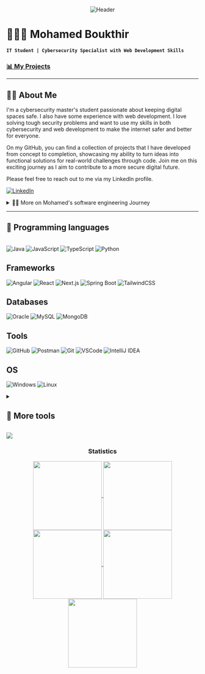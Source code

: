 <!--👋-Banner-->
<center><img alt="Header" src="https://github.com/freeCodeCamp/how-to-contribute-to-open-source/assets/124532428/75d71062-155b-469d-bfe8-fdbc31e4b35c"/></center>

# 🧑🏻‍💻 Mohamed Boukthir

**`IT Student | Cybersecurity Specialist with Web Development Skills`**

### [📊 My Projects](https://github.com/MohamedBoukthir?tab=repositories)



---
## 👨‍💻 About Me
I'm a cybersecurity master's student passionate about keeping digital spaces safe. I also have some experience with web development. I love solving tough security problems and want to use my skills in both cybersecurity and web development to make the internet safer and better for everyone.

On my GitHub, you can find a collection of projects that I have developed from concept to completion, showcasing my ability to turn ideas into functional solutions for real-world challenges through code. Join me on this exciting journey as I aim to contribute to a more secure digital future. 

Please feel free to reach out to me via my LinkedIn profile.
<p>
<a href="https://www.linkedin.com/in/mohamedboukthir/">
<img alt="LinkedIn" src="https://img.shields.io/badge/linkedin-%230077B5.svg?style=for-the-badge&logo=linkedin&logoColor=white"/>
</a> 
<br>
</p>


<details>
 <summary>👨‍💻 More on Mohamed's software engineering Journey</summary>

<p>Holder of an Information and Communication university diploma since 2023, I am currently pursuing a master's in cybersecurity, aspiring to deepen my expertise in securing digital environments. Complementing my formal education, I've undertaken extensive self-learning in web development, mastering Java OOP concepts, and acquiring proficiency in various frontend tools.</p>

<p>Actively seeking opportunities to apply my knowledge, I am poised to contribute to cutting-edge, secure digital solutions.</p>
</details>

---

 ## 🧰 Programming languages
<p>
  <br>
  <img alt="Java" src="https://img.shields.io/badge/java-%23ED8B00.svg?style=for-the-badge&logo=java&logoColor=white"/>
  <img alt="JavaScript" src="https://img.shields.io/badge/javascript-%23323330.svg?style=for-the-badge&logo=javascript&logoColor=%23F7DF1E"/>
  <img alt="TypeScript" src="https://img.shields.io/badge/typescript-%23007ACC.svg?style=for-the-badge&logo=typescript&logoColor=white"/>
  <img alt="Python" src="https://img.shields.io/badge/python-306998.svg?style=for-the-badge&logo=python&logoColor=white"/>
</p>

## Frameworks
<p>
 <img alt="Angular" src="https://img.shields.io/badge/angular-%23DD0031.svg?style=for-the-badge&logo=angular&logoColor=white"/>
 <img alt="React" src="https://img.shields.io/badge/react-%2300D9FF.svg?style=for-the-badge&logo=react&logoColor=white"/>
 <img alt="Next.js" src="https://img.shields.io/badge/next.js-%23000000.svg?style=for-the-badge&logo=next.js&logoColor=white"/>
 <img alt="Spring Boot" src="https://img.shields.io/badge/Spring_Boot-F2F4F9?style=for-the-badge&logo=spring-boot"/>
 <img alt="TailwindCSS" src="https://img.shields.io/badge/tailwindcss-%2338B2AC.svg?style=for-the-badge&logo=tailwind-css&logoColor=white"/>
</p>

## Databases
<p>
 <img alt="Oracle" src="https://img.shields.io/badge/oracle-%23F00000.svg?style=for-the-badge&logo=oracle&logoColor=white"/>
 <img alt="MySQL" src="https://img.shields.io/badge/mysql-%234479A1.svg?style=for-the-badge&logo=mysql&logoColor=white"/>
 <img alt="MongoDB" src="https://img.shields.io/badge/MongoDB-%234EA94B.svg?style=for-the-badge&logo=mongodb&logoColor=white"/>
</p>


## Tools
<p>
  <img alt="GitHub" src="https://img.shields.io/badge/github-%23121011.svg?style=for-the-badge&logo=github&logoColor=white"/>
  <img alt="Postman" src="https://img.shields.io/badge/Postman-FF6C37?style=for-the-badge&logo=postman&logoColor=white"/>
  <img alt="Git" src="https://img.shields.io/badge/git-%23F05033.svg?style=for-the-badge&logo=git&logoColor=white"/>
  <img alt="VSCode" src="https://img.shields.io/badge/VSCode-%23007ACC.svg?style=for-the-badge&logo=visual-studio-code&logoColor=white"/>
  <img alt="IntelliJ IDEA" src="https://img.shields.io/badge/IntelliJ_IDEA-%23000000.svg?style=for-the-badge&logo=intellij-idea&logoColor=white"/>
  <br>
</p>

## OS
<p>
  <img alt="Windows" src="https://img.shields.io/badge/Windows-0078D6?style=for-the-badge&logo=windows&logoColor=white" />
  <img alt="Linux" src="https://img.shields.io/badge/Linux-FCC624?style=for-the-badge&logo=linux&logoColor=black"/>
</p>

<details>
<summary>
<h2>👾 More tools</h2>
</summary>
<!--Creaative-->
<p>
  <br>
  <img alt="HTML5" src="https://img.shields.io/badge/html5-%23E34F26.svg?style=for-the-badge&logo=html5&logoColor=white"/>
  <img alt="CSS3" src="https://img.shields.io/badge/css3-%231572B6.svg?style=for-the-badge&logo=css3&logoColor=white"/>
  <img alt="DaisyUI" src="https://img.shields.io/badge/DaisyUI-%23323330.svg?style=for-the-badge&logo=DaisyUI&logoColor=white"/>
  <img alt="Shadcn" src="https://img.shields.io/badge/Shadcn-%23007ACC.svg?style=for-the-badge&logo=Shadcn&logoColor=white"/>
  <img alt="Canva" src="https://img.shields.io/badge/Canva-%2300C4CC.svg?style=for-the-badge&logo=Canva&logoColor=white"/>

</p>
</details>


<img src="https://user-images.githubusercontent.com/73097560/115834477-dbab4500-a447-11eb-908a-139a6edaec5c.gif"><h3 align="center">Statistics</h3>
<div align="center">
<a href="https://github.com/MohamedBoukthir">
<img align="center" src="http://github-profile-summary-cards.vercel.app/api/cards/stats?username=MohamedBoukthir&theme=2077" height="180em" />
<img align="center" src="http://github-profile-summary-cards.vercel.app/api/cards/most-commit-language?username=MohamedBoukthir&theme=2077" height="180em" />
<img align="center" src="http://github-profile-summary-cards.vercel.app/api/cards/repos-per-language?username=MohamedBoukthir&theme=2077" height="180em" />
<img align="center" src="http://github-profile-summary-cards.vercel.app/api/cards/productive-time?username=MohamedBoukthir&theme=2077" height="180em" />
<img align="center" src="http://github-profile-summary-cards.vercel.app/api/cards/profile-details?username=MohamedBoukthir&theme=2077" height="180em" />
</div>

